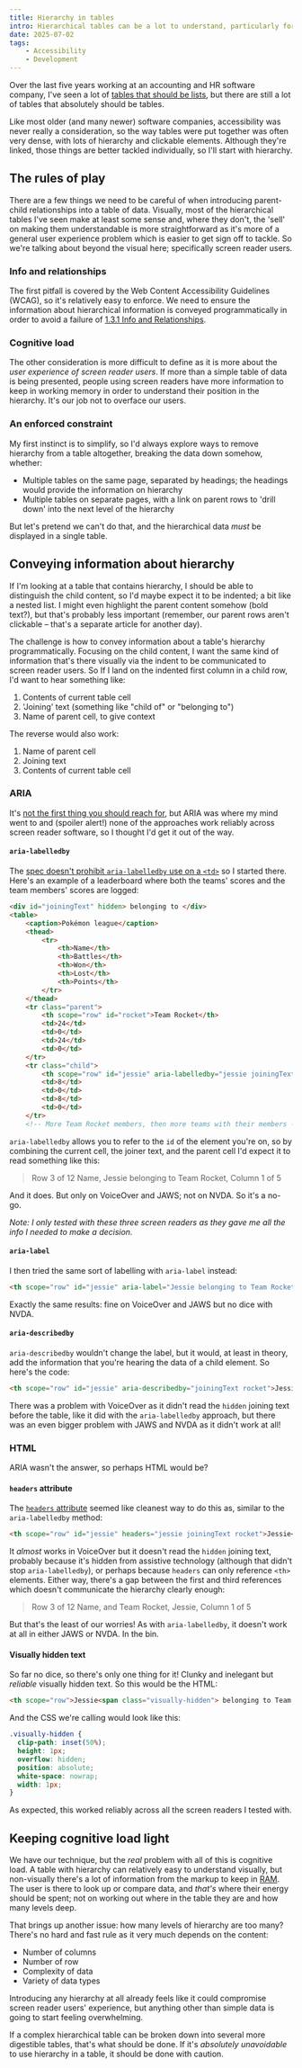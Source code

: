 ```yaml
---
title: Hierarchy in tables
intro: Hierarchical tables can be a lot to understand, particularly for screen reader users. Here's how to tackle hierarchy when it can't be avoided.
date: 2025-07-02
tags:
    - Accessibility
    - Development
---
```


Over the last five years working at an accounting and HR software company, I've seen a lot of [tables that should be lists](/blog/are-you-sure-that-table-isnt-a-list), but there are still a lot of tables that absolutely should be tables.

Like most older (and many newer) software companies, accessibility was never really a consideration, so the way tables were put together was often very dense, with lots of hierarchy and clickable elements. Although they're linked, those things are better tackled individually, so I'll start with hierarchy.


## The rules of play

There are a few things we need to be careful of when introducing parent-child relationships into a table of data. Visually, most of the hierarchical tables I've seen make at least some sense and, where they don't, the 'sell' on making them understandable is more straightforward as it's more of a general user experience problem which is easier to get sign off to tackle. So we're talking about beyond the visual here; specifically screen reader users.

### Info and relationships

The first pitfall is covered by the Web Content Accessibility Guidelines (WCAG), so it's relatively easy to enforce. We need to ensure the information about hierarchical information is conveyed programmatically in order to avoid a failure of [1.3.1 Info and Relationships](https://www.w3.org/TR/WCAG/#info-and-relationships).

### Cognitive load

The other consideration is more difficult to define as it is more about the *user experience of screen reader users*. If more than a simple table of data is being presented, people using screen readers have more information to keep in working memory in order to understand their position in the hierarchy. It's our job not to overface our users.

### An enforced constraint

My first instinct is to simplify, so I'd always explore ways to remove hierarchy from a table altogether, breaking the data down somehow, whether:

- Multiple tables on the same page, separated by headings; the headings would provide the information on hierarchy
- Multiple tables on separate pages, with a link on parent rows to 'drill down' into the next level of the hierarchy

But let's pretend we can't do that, and the hierarchical data *must* be displayed in a single table.


## Conveying information about hierarchy

If I'm looking at a table that contains hierarchy, I should be able to distinguish the child content, so I'd maybe expect it to be indented; a bit like a nested list. I might even highlight the parent content somehow (bold text?), but that's probably less important (remember, our parent rows aren't clickable – that's a separate article for another day).

The challenge is how to convey information about a table's hierarchy programmatically. Focusing on the child content, I want the same kind of information that's there visually via the indent to be communicated to screen reader users. So If I land on the indented first column in a child row, I'd want to hear something like:

1. Contents of current table cell
2. 'Joining' text (something like "child of" or "belonging to")
3. Name of parent cell, to give context

The reverse would also work:

1. Name of parent cell
2. Joining text
3. Contents of current table cell

### ARIA

It's [not the first thing you should reach for](https://www.w3.org/TR/using-aria/#rule1), but ARIA was where my mind went to and (spoiler alert!) none of the approaches work reliably across screen reader software, so I thought I'd get it out of the way.

#### `aria-labelledby`
The [spec doesn't prohibit `aria-labelledby` use on a `<td>`](https://w3c.github.io/aria/#aria-labelledby) so I started there. Here's an example of a leaderboard where both the teams' scores and the team members' scores are logged:

```html
<div id="joiningText" hidden> belonging to </div>
<table>
    <caption>Pokémon league</caption>
    <thead>
        <tr>
            <th>Name</th>
            <th>Battles</th>
            <th>Won</th>
            <th>Lost</th>
            <th>Points</th>
        </tr>
    </thead>
    <tr class="parent">
        <th scope="row" id="rocket">Team Rocket</th>
        <td>24</td>
        <td>0</td>
        <td>24</td>
        <td>0</td>
    </tr>
    <tr class="child">
        <th scope="row" id="jessie" aria-labelledby="jessie joiningText rocket">Jessie</th>
        <td>8</td>
        <td>0</td>
        <td>8</td>
        <td>0</td>
    </tr>
    <!-- More Team Rocket members, then more teams with their members -->
```

`aria-labelledby` allows you to refer to the `id` of the element you're on, so by combining the current cell, the joiner text, and the parent cell I'd expect it to read something like this:

> Row 3 of 12 Name, Jessie belonging to Team Rocket, Column 1 of 5

And it does. But only on VoiceOver and JAWS; not on NVDA. So it's a no-go.

<i>Note: I only tested with these three screen readers as they gave me all the info I needed to make a decision.</i>

#### `aria-label`
I then tried the same sort of labelling with `aria-label` instead:

```html
<th scope="row" id="jessie" aria-label="Jessie belonging to Team Rocket">Jessie</th>
```

Exactly the same results: fine on VoiceOver and JAWS but no dice with NVDA.

#### `aria-describedby`
`aria-describedby` wouldn't change the label, but it would, at least in theory, add the information that you're hearing the data of a child element. So here's the code:

```html
<th scope="row" id="jessie" aria-describedby="joiningText rocket">Jessie</th>
```

There was a problem with VoiceOver as it didn't read the `hidden` joining text before the table, like it did with the `aria-labelledby` approach, but there was an even bigger problem with JAWS and NVDA as it didn't work at all!

### HTML

ARIA wasn't the answer, so perhaps HTML would be?

#### `headers` attribute
The [`headers` attribute](https://developer.mozilla.org/en-US/docs/Web/HTML/Reference/Elements/td#headers) seemed like cleanest way to do this as, similar to the `aria-labelledby` method:

```html
<th scope="row" id="jessie" headers="jessie joiningText rocket">Jessie</th>
```

It *almost* works in VoiceOver but it doesn't read the `hidden` joining text, probably because it's hidden from assistive technology (although that didn't stop `aria-labelledby`), or perhaps because `headers` can only reference `<th>` elements. Either way, there's a gap between the first and third references which doesn't communicate the hierarchy clearly enough:

> Row 3 of 12 Name, and Team Rocket, Jessie, Column 1 of 5

But that's the least of our worries! As with `aria-labelledby`, it doesn't work at all in either JAWS or NVDA. In the bin.

#### Visually hidden text
So far no dice, so there's only one thing for it! Clunky and inelegant but *reliable* visually hidden text. So this would be the HTML:

```html
<th scope="row">Jessie<span class="visually-hidden"> belonging to Team Rocket</span></th>
```

And the CSS we're calling would look like this:

```css
.visually-hidden {
  clip-path: inset(50%);
  height: 1px;
  overflow: hidden;
  position: absolute;
  white-space: nowrap;
  width: 1px;
}
```

As expected, this worked reliably across all the screen readers I tested with.


## Keeping cognitive load light

We have our technique, but the *real* problem with all of this is cognitive load. A table with hierarchy can relatively easy to understand visually, but non-visually there's a lot of information from the markup to keep in [RAM](https://en.wikipedia.org/wiki/Random-access_memory). The user is there to look up or compare data, and *that's* where their energy should be spent; not on working out where in the table they are and how many levels deep.

That brings up another issue: how many levels of hierarchy are too many? There's no hard and fast rule as it very much depends on the content:

- Number of columns
- Number of row
- Complexity of data
- Variety of data types

Introducing any hierarchy at all already feels like it could compromise screen reader users' experience, but anything other than simple data is going to start feeling overwhelming.

If a complex hierarchical table can be broken down into several more digestible tables, that's what should be done. If it's *absolutely unavoidable* to use hierarchy in a table, it should be done with caution.
